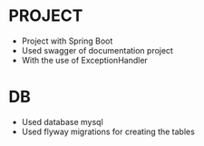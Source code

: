 # PROJECT
* Project with Spring Boot 
* Used swagger of documentation project
* With the use of ExceptionHandler

# DB
* Used database mysql
* Used flyway migrations for creating the tables